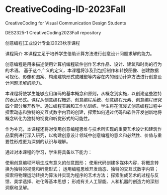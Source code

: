 # CreativeCoding-ID-2023Fall
CreativeCoding for Visual Communication Design Students

DES2325-1 CreativeCoding2023Fall repository

创意编程[工业设计专业]2023秋季课程

课程简介 本课程立足于培养学生借助计算方法进行创意设计问题求解的能力。

创意编程是用来描述使用计算机编程软件创作艺术作品、设计、建筑和时尚的行为的术语。 基于这个广义的定义，本课程将涉及到包括制作和转换图像、创建数据可视化、影像和图案、构建建筑形式或雕塑等内容在内的借助计算方法进行创意设计问题求解的能力。

本课程将使学生能够应用编码的基本概念和原则，从概念到实施，以创建这些独特的表达形式。课程从创意编程概述、创意编程系统、创意编程元素、创意编程研究四个部分展开教学。通过编程实践和工作坊训练，学生将在沉浸式创意编程过程中探索动态和独特的交互式数字内容的创建，探索如何通过代码和软件开发创新地将概念转化为独特的视觉和听觉形式的可能性。

作为补充，本课程还将对使用创意编程思维与技术所实现的重要艺术设计和建筑作品案例进行深入研究，以构建创意设计领域中创意编程的意义和必然性、价值与重要性形成更为深刻的认识与理解。

通过对本课程的学习，学生将具备以下能力：

使用创意编程环境生成有意义的创意图形；
使用代码创建多媒体内容，将概念转换为独特的视觉和听觉形式；
运用编程思维开发动态、独特的交互式数字内容；
探索将物理运动转换为算法并实现为程序的艺术方法；
探索生成艺术的过程与反馈、美学选择、进化等基本思想；
形成有关人工智能、人和机器的创造力的深刻洞察和见解。
